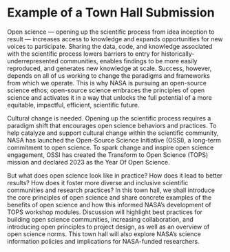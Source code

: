 # Example of a Town Hall Submission

Open science — opening up the scientific process from idea inception to result — increases access to knowledge and expands opportunities for new voices to participate. Sharing the data, code, and knowledge associated with the scientific process lowers barriers to entry for historically-underrepresented communities, enables findings to be more easily reproduced, and generates new knowledge at scale. Success, however, depends on all of us working to change the paradigms and frameworks from which we operate. This is why NASA is pursuing an open-source science ethos; open-source science embraces the principles of open science and activates it in a way that unlocks the full potential of a more equitable, impactful, efficient, scientific future.

Cultural change is needed. Opening up the scientific process requires a paradigm shift that encourages open science behaviors and practices. To help catalyze and support cultural change within the scientific community, NASA has launched the Open-Source Science Initiative (OSSI), a long-term commitment to open science. To spark change and inspire open science engagement, OSSI has created the Transform to Open Science (TOPS) mission and declared 2023 as the Year Of Open Science.

But what does open science look like in practice? How does it lead to better results? How does it foster more diverse and inclusive scientific communities and research practices? In this town hall, we shall introduce the core principles of open science and share concrete examples of the benefits of open science and how this informed NASA’s development of TOPS workshop modules. Discussion will highlight best practices for building open science communities, increasing collaboration, and introducing open principles to project design, as well as an overview of open science norms. This town hall will also explore NASA’s science information policies and implications for NASA-funded researchers.
